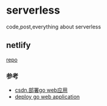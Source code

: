 # serverless

code,post,everything about serverless

## netlify

[repo](git@github.com:serverless-coding/go-netlify-app.git)

### 参考

- [csdn,部署go web应用](https://blog.csdn.net/i_19970916/article/details/126475150)
- [deploy go web application](https://blog.carlmjohnson.net/post/2020/how-to-host-golang-on-netlify-for-free/)

